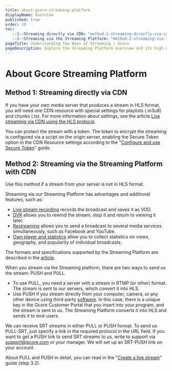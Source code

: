 ```yaml
---
title: about-gcore-streaming-platform
displayName: Overview
published: true
order: 10
toc:
   --1--Streaming directly via CDN: "method-1-streaming-directly-via-cdn"
   --1--Streaming via the Streaming Platform: "method-2-streaming-via-the-streaming-platform-with-cdn"
pageTitle: Understanding Two Ways of Streaming | Gcore
pageDescription: Explore the Streaming Platform overview and its high moments. 
---
```

# About Gcore Streaming Platform  

## Method 1: Streaming directly via CDN

If you have your own media server that produces a stream in HLS format, you will need one CDN resource with special settings for playlists (.m3u8) and chunks (.ts). For more information about settings, see the article <a href="https://gcore.com/docs/cdn/cdn-resource-options/configure-live-streams-and-video-delivery-via-cdn-only-for-paid-tariffs" target="_blank">Live streaming via CDN using the HLS protocol</a>.

You can protect the stream with a token. The token to encrypt the streaming is configured via a script on the origin server, enabling the Secure Token option in the CDN Resource settings according to the "<a href="https://gcore.com/docs/cdn/cdn-resource-options/security/use-a-secure-token/configure-and-use-secure-token" target="_blank">Configure and use Secure Token</a>" guide.

## Method 2: Streaming via the Streaming Platform with CDN

Use this method if a stream from your server is not in HLS format.

Streaming via our Streaming Platform has advantages and additional features, such as:

*   <a href="https://gcore.com/docs/streaming-platform/live-streaming/record-your-live-streams-and-save-them-as-videos" target="_blank">Live stream recording</a> records the broadcast and saves it as VOD.
*   <a href="https://gcore.com/docs/streaming-platform/live-streaming/pause-and-rewind-the-live-streams" target="_blank">DVR</a> allows you to rewind the stream, stop it and return to viewing it later.
*   <a href="https://gcore.com/docs/streaming-platform/live-streaming/create-and-configure-a-restream-to-social-media" target="_blank">Restreaming</a> allows you to send a broadcast to several media services simultaneously, such as Facebook and YouTube.
*   <a href="https://gcore.com/docs/streaming-platform/extra-features/customize-appearance-of-the-built-in-player" target="_blank">Own player and statistics</a> allow you to collect statistics on views, geography, and popularity of individual broadcasts.

The formats and specifications supported by the Streaming Platform are described in the <a href="https://gcore.com/docs/streaming-platform/live-streams-and-videos-protocols-and-codecs/what-initial-parameters-of-your-live-streams-and-videos-we-can-accept" target="_blank">article</a>.

When you stream via the Streaming platform, there are two ways to send us the stream: PUSH and PULL.

- To use PULL, you need a server with a stream in RTMP (or other) format. The stream is sent to our servers, which convert it into HLS.
- Use PUSH if you stream directly from your computer, camera, or any other device using third-party <a href="https://gcore.com/docs/streaming-platform/live-streaming/push-live-streams-software/push-live-streams-via-obs" target="_blank">software</a>. In this case, there is a unique key in the Gcore Customer Portal that you insert into your program, and the stream is sent to us. The Streaming Platform converts it into HLS and sends it to end-users.

We can receive SRT streams in either PULL or PUSH format. To send us PULL-SRT, just specify a link in the required protocol in the URL field. If you want to get a PUSH link to send SRT streams to us, write to support via [support@gcore.com](mailto:support@gcore.com) or your manager. We will set up an SRT-PUSH link on your account.

About PULL and PUSH in detail, you can read in the "<a href="https://gcore.com/docs/streaming-platform/live-streaming/create-a-live-stream" target="_blank">Create a live stream</a>" guide (step 3.2).